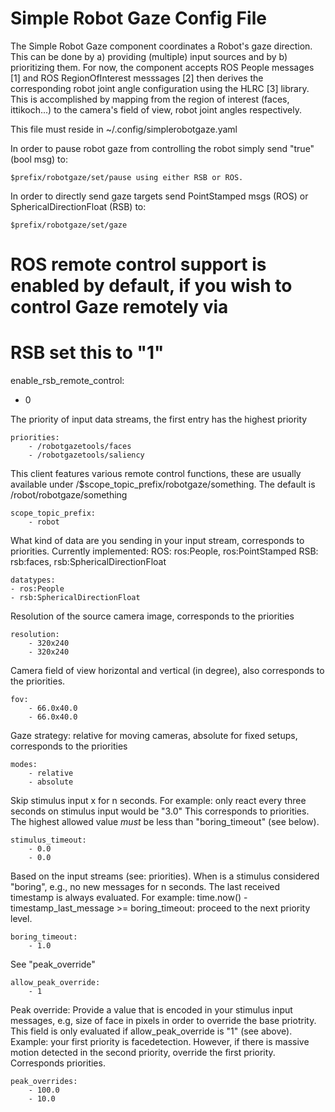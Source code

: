 # Simple Robot Gaze Config File

The Simple Robot Gaze component coordinates a Robot's gaze direction.
This can be done by a) providing (multiple) input sources and by b) prioritizing them.
For now, the component accepts ROS People messages [1] and ROS RegionOfInterest messsages [2]
then derives the corresponding robot joint angle configuration using the HLRC [3] library.
This is accomplished by mapping from the region of interest (faces, ittikoch...) to the camera's
field of view, robot joint angles respectively.

This file must reside in ~/.config/simplerobotgaze.yaml

In order to pause robot gaze from controlling the robot simply send "true" (bool msg) to:

    $prefix/robotgaze/set/pause using either RSB or ROS.


In order to directly send gaze targets send PointStamped msgs (ROS) or SphericalDirectionFloat (RSB) to:

    $prefix/robotgaze/set/gaze


# ROS remote control support is enabled by default, if you wish to control Gaze remotely via
# RSB set this to "1"
enable_rsb_remote_control:
  - 0

The priority of input data streams, the first entry has the highest priority

    priorities:
        - /robotgazetools/faces
        - /robotgazetools/saliency

This client features various remote control functions, these are usually available
under /$scope_topic_prefix/robotgaze/something. The default is /robot/robotgaze/something

    scope_topic_prefix:
        - robot

What kind of data are you sending in your input stream, corresponds to priorities. Currently implemented:
ROS: ros:People, ros:PointStamped
RSB: rsb:faces, rsb:SphericalDirectionFloat

    datatypes:
    - ros:People
    - rsb:SphericalDirectionFloat

Resolution of the source camera image, corresponds to the priorities

    resolution:
        - 320x240
        - 320x240

Camera field of view horizontal and vertical (in degree), also corresponds to the priorities.

    fov:
        - 66.0x40.0
        - 66.0x40.0

Gaze strategy: relative for moving cameras, absolute for fixed setups, corresponds to the priorities

    modes:
        - relative
        - absolute

Skip stimulus input x for n seconds. For example: only react every three seconds on stimulus input would be "3.0"
This corresponds to priorities. The highest allowed value _must_ be less than "boring_timeout" (see below).

    stimulus_timeout:
        - 0.0
        - 0.0

Based on the input streams (see: priorities). When is a stimulus considered "boring", e.g., no new messages for n
seconds. The last received timestamp is always evaluated.
For example: time.now() - timestamp_last_message >= boring_timeout: proceed to the next priority level.

    boring_timeout:
        - 1.0

See "peak_override"

    allow_peak_override:
        - 1

Peak override: Provide a value that is encoded in your stimulus input messages, e.g, size of face in pixels in order
to override the base priotrity. This field is only evaluated if allow_peak_override is "1" (see above).
Example: your first priority is facedetection. However, if there is massive motion detected in the second priority,
override the first priority. Corresponds priorities.

    peak_overrides:
        - 100.0
        - 10.0